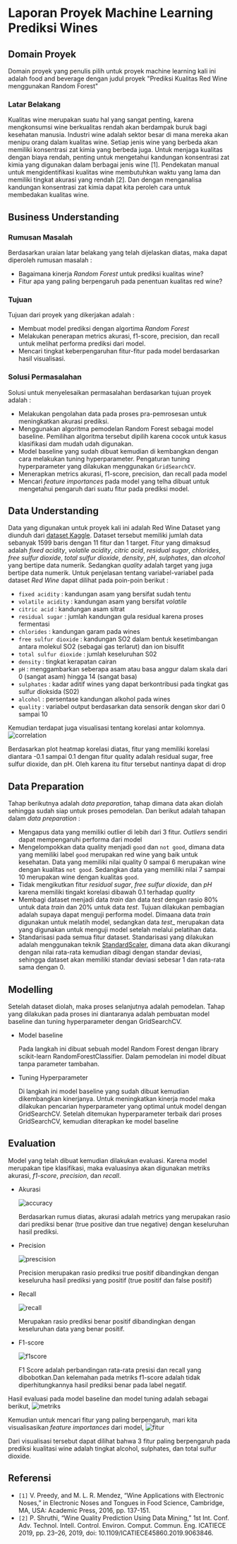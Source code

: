 # Laporan Proyek Machine Learning Prediksi Wines
## Domain Proyek
Domain proyek yang penulis pilih untuk proyek machine learning kali ini adalah food and beverage dengan judul proyek "Prediksi Kualitas Red Wine menggunakan Random Forest"

### Latar Belakang
Kualitas wine merupakan suatu hal yang sangat penting, karena mengkonsumsi wine berkualitas rendah akan berdampak buruk bagi kesehatan manusia. Industri wine adalah sektor besar di mana mereka akan menipu orang dalam kualitas wine. Setiap jenis wine yang berbeda akan memiliki konsentrasi zat kimia yang berbeda juga. Untuk menjaga kualitas dengan biaya rendah, penting untuk mengetahui kandungan konsentrasi zat kimia yang digunakan dalam berbagai jenis wine [1]. Pendekatan manual untuk mengidentifikasi kualitas wine membutuhkan waktu yang lama dan memiliki tingkat akurasi yang rendah [2]. Dan dengan menganalisa kandungan konsentrasi zat kimia dapat kita peroleh cara untuk membedakan kualitas wine.

## Business Understanding
### Rumusan Masalah
Berdasarkan uraian latar belakang yang telah dijelaskan diatas, maka dapat diperoleh rumusan masalah :

* Bagaimana kinerja _Random Forest_ untuk prediksi kualitas wine?
* Fitur apa yang paling berpengaruh pada penentuan kualitas red wine?

### Tujuan
Tujuan dari proyek yang dikerjakan adalah :
* Membuat model prediksi dengan algortima _Random Forest_
* Melakukan penerapan metrics akurasi, f1-score, precision, dan recall untuk melihat performa prediksi dari model.
* Mencari tingkat keberpengaruhan fitur-fitur pada model berdasarkan hasil visualisasi.

### Solusi Permasalahan
Solusi untuk menyelesaikan permasalahan berdasarkan tujuan proyek adalah :
* Melakukan pengolahan data pada proses pra-pemrosesan untuk meningkatkan akurasi prediksi.
* Menggunakan algoritma pemodelan Random Forest sebagai model baseline. Pemilihan algoritma tersebut dipilih karena cocok untuk kasus klasifikasi dam mudah udah digunakan.
* Model baseline yang sudah dibuat kemudian di kembangkan dengan cara melakukan tuning hyperparameter. Pengaturan tuning hyperparameter yang dilakukan menggunakan `GridSearchCV`. 
* Menerapkan metrics akurasi, f1-score, precision, dan recall pada model
* Mencari _feature importances_ pada model yang telha dibuat untuk mengetahui pengaruh dari suatu fitur pada prediksi model.

## Data Understanding
Data yang digunakan untuk proyek kali ini adalah Red Wine Dataset yang diunduh dari [dataset Kaggle](https://www.kaggle.com/uciml/red-wine-quality-cortez-et-al-2009). Dataset tersebut memiliki jumlah data sebanyak 1599 baris dengan 11 fitur dan 1 target. Fitur yang dimaksud adalah _fixed acidity_, _volatile acidity_, _citric acid_, _residual sugar_, _chlorides_, _free sulfur dioxide_, _total sulfur dioxide_, _density_, _pH_, _sulphates_, dan _alcohol_ yang bertipe data numerik. Sedangkan _quality_ adalah target yang juga bertipe data numerik. Untuk penjelasan tentang variabel-variabel pada dataset _Red Wine_ dapat dilihat pada poin-poin berikut :
* `fixed acidity` :  kandungan asam yang bersifat sudah tentu
* `volatile acidity` :  kandungan asam yang bersifat _volatile_
* `citric acid` : kandungan asam sitrat
* `residual sugar` : jumlah kandungan gula residual karena proses fermentasi
* `chlorides` :  kandungan garam pada wines
* `free sulfur dioxide` : kandungan SO2 dalam bentuk kesetimbangan antara molekul SO2 (sebagai gas terlarut) dan ion bisulfit
* `total sulfur dioxide` : jumlah keseluruhan S02
* `density` :  tingkat kerapatan cairan
* `pH` :  menggambarkan seberapa asam atau basa anggur dalam skala dari 0 (sangat asam) hingga 14 (sangat basa)
* `sulphates` : kadar aditif wines yang dapat berkontribusi pada tingkat gas sulfur dioksida (S02)
* `alcohol` : persentase kandungan alkohol pada wines
* `quality` :  variabel output berdasarkan data sensorik dengan skor dari 0 sampai 10

Kemudian terdapat juga visualisasi tentang korelasi antar kolomnya. 
![correlation](https://user-images.githubusercontent.com/61934759/136343461-dbfc961e-1cc9-41a8-9d32-db4e0b30f56a.png)

Berdasarkan plot heatmap korelasi diatas, fitur yang memiliki korelasi diantara -0.1 sampai 0.1 dengan fitur quality adalah residual sugar, free sulfur dioxide, dan pH. Oleh karena itu fitur tersebut nantinya dapat di drop


## Data Preparation
Tahap berikutnya adalah _data preparation_, tahap dimana data akan diolah sehingga sudah siap untuk proses pemodelan. Dan berikut adalah tahapan dalam _data preparation_ :
* Mengapus data yang memiliki outlier di lebih dari 3 fitur. _Outliers_ sendiri dapat mempengaruhi performa dari model 
* Mengelompokkan data quality menjadi `good` dan `not good`, dimana data yang memiliki label `good` merupakan red wine yang baik untuk kesehatan. Data yang memiliki nilai quality 0 sampai 6 merupakan wine dengan kualitas `not good`. Sedangkan data yang memiliki nilai 7 sampai 10 merupakan wine dengan kualitas `good`.
* Tidak mengikutkan fitur _residual sugar_, _free sulfur dioxide_, dan _pH_ karena memiliki tingakt korelasi dibawah 0.1 terhadap _quality_
* Membagi dataset menjadi data _train_ dan data _test_ dengan rasio 80% untuk data _train_ dan 20% untuk data _test_. Tujuan dilakukan pembagian adalah supaya dapat menguji performa model. Dimaana data _train_ digunakan untuk melatih model, sedangkan data _test__ merupakan data yang digunakan untuk menguji model setelah melalui pelatihan data. 
* Standarisasi pada semua fitur dataset. Standarisasi yang dilakukan adalah menggunakan teknik [StandardScaler](https://scikit-learn.org/0.24/modules/generated/sklearn.preprocessing.StandardScaler.html#sklearn.preprocessing.StandardScaler), dimana data akan dikurangi dengan nilai rata-rata kemudian dibagi dengan standar deviasi, sehingga dataset akan memiliki standar deviasi sebesar 1 dan rata-rata sama dengan 0.

## Modelling
Setelah dataset diolah, maka proses selanjutnya adalah pemodelan. Tahap yang dilakukan pada proses ini diantaranya adalah pembuatan model baseline dan tuning hyperparameter dengan GridSearchCV.
*   Model baseline
    
    Pada langkah ini dibuat sebuah model Random Forest dengan library scikit-learn RandomForestClassifier. Dalam pemodelan ini model dibuat tanpa parameter tambahan. 

*   Tuning Hyperparameter
    
    Di langkah ini model baseline yang sudah dibuat kemudian dikembangkan kinerjanya. Untuk meningkatkan kinerja model maka dilakukan pencarian hyperparameter yang optimal untuk model dengan GridSearchCV. Setelah ditemukan hyperparameter terbaik dari proses GridSearchCV, kemudian diterapkan ke model baseline
    

## Evaluation
Model yang telah dibuat kemudian dilakukan evaluasi. Karena model merupakan tipe klasifikasi, maka evaluasinya akan digunakan metriks akurasi, _f1-score_, _precision_, dan _recall_.
* Akurasi

    ![accuracy](https://user-images.githubusercontent.com/61934759/136345298-cbacd820-4397-4941-b2e4-fcc233a146d6.JPG)

    Berdasarkan rumus diatas, akurasi adalah metrics yang merupakan rasio dari prediksi benar (true positive dan true negative) dengan keseluruhan hasil prediksi.

* Precision

    ![prescision](https://user-images.githubusercontent.com/61934759/136345700-cc1cc1d9-9f05-4577-8165-6f368e6cf226.JPG)

    Precision merupakan rasio prediksi true positif dibandingkan dengan keseluruha hasil prediksi yang positif (true positif dan false positif)
* Recall

    ![recall](https://user-images.githubusercontent.com/61934759/136345694-2c2489bf-de0e-4928-9111-3fe18376078c.JPG)

    Merupakan rasio prediksi benar positif dibandingkan dengan keseluruhan data yang benar positif. 

* F1-score

    ![f1score](https://user-images.githubusercontent.com/61934759/136345295-45395268-e28d-4123-b5f9-85952e061b1d.JPG)

    F1 Score adalah perbandingan rata-rata presisi dan recall yang dibobotkan.Dan kelemahan pada metriks f1-score adalah tidak diperhitungkannya hasil prediksi benar pada label negatif.

Hasil evaluasi pada model baseline dan model tuning adalah sebagai berikut,
![metriks](https://user-images.githubusercontent.com/61934759/136347152-c44abe10-a652-42a3-aded-55a52727086f.JPG)

Kemudian untuk mencari fitur yang paling berpengaruh, mari kita visualisasikan _feature importances_ dari model,
![fitur](https://user-images.githubusercontent.com/61934759/136642355-651913a6-0274-40c4-86cc-5b77b0e873bf.JPG)

Dari visualisasi tersebut dapat dilihat bahwa 3 fitur paling berpengaruh pada prediksi kualitasi wine adalah tingkat alcohol, sulphates, dan total sulfur dioxide.

## Referensi
* `[1]` V. Preedy, and M. L. R. Mendez, “Wine Applications with Electronic Noses,” in Electronic Noses and Tongues in Food Science, Cambridge, MA, USA: Academic Press, 2016, pp. 137-151.
* `[2]` P. Shruthi, “Wine Quality Prediction Using Data Mining,” 1st Int. Conf. Adv. Technol. Intell. Control. Environ. Comput. Commun. Eng. ICATIECE 2019, pp. 23–26, 2019, doi: 10.1109/ICATIECE45860.2019.9063846.




